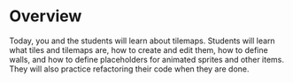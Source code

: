 # Overview

Today, you and the students will learn about tilemaps. Students will learn what tiles and tilemaps are, how to create and edit them, how to define walls, and how to define placeholders for animated sprites and other items. They will also practice refactoring their code when they are done.
